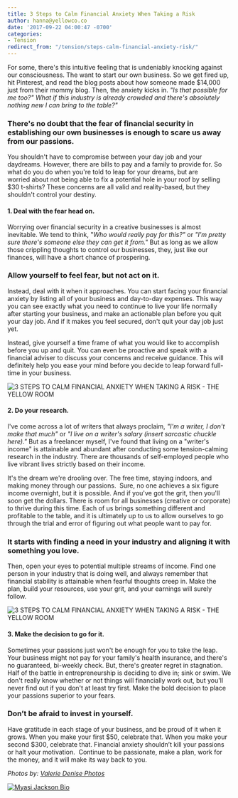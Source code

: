 ```yaml
---
title: 3 Steps to Calm Financial Anxiety When Taking a Risk
author: hanna@yellowco.co
date: '2017-09-22 04:00:47 -0700'
categories:
- Tension
redirect_from: "/tension/steps-calm-financial-anxiety-risk/"
---
```


For some, there's this intuitive feeling that is undeniably knocking against our consciousness. The want to start our own business. So we get fired up, hit Pinterest, and read the blog posts about how someone made $14,000 just from their mommy blog. Then, the anxiety kicks in. _"Is that possible for me too?" What if this industry is already crowded and there's absolutely nothing new I can bring to the table?"_

### **There's no doubt that the fear of financial security in establishing our own businesses is enough to scare us away from our passions.**

You shouldn't have to compromise between your day job and your daydreams. However, there are bills to pay and a family to provide for. So what do you do when you're told to leap for your dreams, but are worried about not being able to fix a potential hole in your roof by selling $30 t-shirts? These concerns are all valid and reality-based, but they shouldn't control your destiny.

#### **1\. Deal with the fear head on.**

Worrying over financial security in a creative businesses is almost inevitable. We tend to think, "_Who would really pay for this?"_ or _"I'm pretty sure there's someone else they can get it from."_ But as long as we allow those crippling thoughts to control our businesses, they, just like our finances, will have a short chance of prospering.

### **Allow yourself to feel fear, but not act on it.**

Instead, deal with it when it approaches. You can start facing your financial anxiety by listing all of your business and day-to-day expenses. This way you can see exactly what you need to continue to live your life normally after starting your business, and make an actionable plan before you quit your day job. And if it makes you feel secured, don't quit your day job just yet.

Instead, give yourself a time frame of what you would like to accomplish before you up and quit. You can even be proactive and speak with a financial adviser to discuss your concerns and receive guidance. This will definitely help you ease your mind before you decide to leap forward full-time in your business.

![3 STEPS TO CALM FINANCIAL ANXIETY WHEN TAKING A RISK - THE YELLOW ROOM](https://yellow-blog-images.imgix.net/2017/09/ValerieDenisePhotos-29.jpg)

#### **2\. Do your research.**

I've come across a lot of writers that always proclaim, _"I'm a writer, I don't make that much"_ or _"I live on a writer's salary (insert sarcastic chuckle here)."_ But as a freelancer myself, I've found that living on a "writer's income" is attainable and abundant after conducting some tension-calming research in the industry. There are thousands of self-employed people who live vibrant lives strictly based on their income.

It's the dream we're drooling over. The free time, staying indoors, and making money through our passions.  Sure, no one achieves a six figure income overnight, but it is possible. And if you've got the grit, then you'll soon get the dollars. There is room for all businesses (creative or corporate) to thrive during this time. Each of us brings something different and profitable to the table, and it is ultimately up to us to allow ourselves to go through the trial and error of figuring out what people want to pay for.

### **It starts with finding a need in your industry and aligning it with something you love.**

Then, open your eyes to potential multiple streams of income. Find one person in your industry that is doing well, and always remember that financial stability is attainable when fearful thoughts creep in. Make the plan, build your resources, use your grit, and your earnings will surely follow.

![3 STEPS TO CALM FINANCIAL ANXIETY WHEN TAKING A RISK - THE YELLOW ROOM](https://yellow-blog-images.imgix.net/2017/09/ValerieDenisePhotos-38.jpg)

#### **3\. Make the decision to go for it.**

Sometimes your passions just won't be enough for you to take the leap. Your business might not pay for your family's health insurance, and there's no guaranteed, bi-weekly check. But, there's greater regret in stagnation. Half of the battle in entrepreneurship is deciding to dive in; sink or swim. We don't really know whether or not things will financially work out, but you'll never find out if you don't at least try first. Make the bold decision to place your passions superior to your fears.

### **Don’t be afraid to invest in yourself.**

Have gratitude in each stage of your business, and be proud of it when it grows. When you make your first $50, celebrate that. When you make your second $300, celebrate that. Financial anxiety shouldn’t kill your passions or halt your motivation.  Continue to be passionate, make a plan, work for the money, and it will make its way back to you.

_Photos by: [Valerie Denise Photos](http://www.valeriedenisephotos.com/)_

[![Myasi Jackson Bio](https://yellow-blog-images.imgix.net/2017/09/Myasi-Jackson-Bio.jpg)](http://www.purposecopy.com/)
